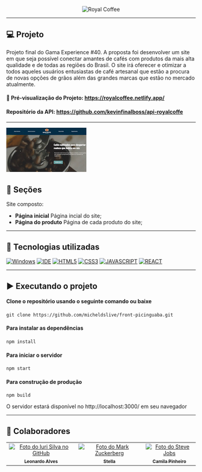 <p align="center">	
  <img src="https://github.com/stelleal/front-projeto-final-gama/blob/main/src/assets/images/logo.svg" width="230" alt="Royal Coffee" />
</p>	

---

## 💻 Projeto

Projeto final do Gama Experience #40. A proposta foi desenvolver um site em que seja possível conectar amantes de cafés com produtos da mais alta qualidade e de todas as regiões do Brasil. O site irá oferecer e otimizar a todos aqueles usuários entusiastas de café artesanal que estão a procura de novas opções de grãos além das grandes marcas que estão no mercado atualmente. 

#### 👀 Pré-visualização do Projeto: https://royalcoffee.netlify.app/
#### Repositório da API: https://github.com/kevinfinalboss/api-royalcoffe
---

![Gif de apresentação da Home do projeto](public/royalcoffeespa.gif)

## 📌 Seções
Site composto:

- **Página inicial** Página incial do site;
- **Página do produto** Página de cada produto do site;

---

## 🚀 Tecnologias utilizadas

[![Windows](https://img.shields.io/badge/Windows-0078D6?style=for-the-badge&logo=windows&logoColor=white)](https://www.microsoft.com/pt-br/windows/get-windows-10)
[![IDE](https://img.shields.io/badge/Visual_studio_code-0078D4?style=for-the-badge&logo=visual%20studio%20code&logoColor=white)](https://code.visualstudio.com/)
[![HTML5](https://img.shields.io/badge/HTML5-E34F26?style=for-the-badge&logo=html5&logoColor=white)](https://developer.mozilla.org/pt-BR/docs/Web/HTML)
[![CSS3](https://img.shields.io/badge/CSS3-1572B6?style=for-the-badge&logo=css3&logoColor=white)](https://developer.mozilla.org/pt-BR/docs/Web/CSS)
[![JAVASCRIPT](https://img.shields.io/badge/JavaScript-F7DF1E?style=for-the-badge&logo=javascript&logoColor=black)](https://developer.mozilla.org/pt-BR/docs/Web/JavaScript)
[![REACT](https://img.shields.io/badge/React-20232A?style=for-the-badge&logo=react&logoColor=61DAFB)](https://reactjs.org/)


---

## ▶️ Executando o projeto

#### Clone o repositório usando o seguinte comando ou baixe

```
git clone https://github.com/micheldslive/front-picinguaba.git
```

#### Para instalar as dependências

```
npm install
```

#### Para iniciar o servidor

```
npm start
```

#### Para construção de produção

```
npm build
```

O servidor estará disponível no http://localhost:3000/ em seu navegador

---

## 🤝 Colaboradores<br>
<table>
  <tr>
    <td align="center">
      <a href="https://github.com/leomonadas">
        <img src="https://avatars.githubusercontent.com/u/77860170?v=4" width="100px;" alt="Foto do Iuri Silva no GitHub"/><br>
        <sub>
          <b>Leonardo Alves</b>
        </sub>
      </a>
    </td>
    <td align="center">
      <a href="https://github.com/stelleal">
        <img src="https://avatars.githubusercontent.com/u/94011168?v=4" width="100px;" alt="Foto do Mark Zuckerberg"/><br>
        <sub>
          <b>Stella</b>
        </sub>
      </a>
    </td>
    <td align="center">
      <a href="https://github.com/CamilaPinheiroHACKER">
        <img src="https://avatars.githubusercontent.com/u/94062189?v=4" width="100px;" alt="Foto do Steve Jobs"/><br>
        <sub>
          <b>Camila Pinheiro</b>
        </sub>
      </a>
    </td>
  </tr>
</table>
